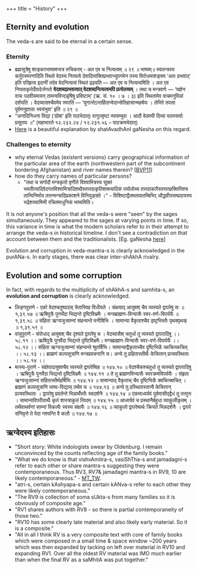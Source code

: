 +++
title = "History"
+++

## Eternity and evolution
The veda-s are said to be eternal in a certain sense.

### Eternity
- ब्रह्मसूत्रेषु शाङ्करभाष्यमप्यत्र रुचिकरम् - अत एव च नित्यत्वम् ॥ २९ ॥ भाष्यम्॥ स्वतन्त्रस्य कर्तुरस्मरणादिति स्थिते वेदस्य नित्यत्वे देवादिव्यक्तिप्रभवाभ्युपगमेन तस्य विरोधमाशङ्क्य ‘अतः प्रभवात्’ इति परिहृत्य इदानीं तदेव वेदनित्यत्वं स्थितं द्रढयति — अत एव च नित्यत्वमिति । अत एव नियताकृतेर्देवादेर्जगतो **वेदशब्दप्रभवत्वात् वेदशब्दनित्यत्वमपि प्रत्येतव्यम्** । तथा च मन्त्रवर्णः — ‘यज्ञेन वाचः पदवीयमायन् तामन्वविन्दन्नृषिषु प्रविष्टाम्’ (ऋ. सं. १० । ७ । ३) इति स्थितामेव वाचमनुविन्नां दर्शयति । वेदव्यासश्चैवमेव स्मरति — ‘युगान्तेऽन्तर्हितान्वेदान्सेतिहासान्महर्षयः । लेभिरे तपसा पूर्वमनुज्ञाताः स्वयंभुवा’ इति ॥ २९ ॥
- “अनादिनिधना विद्या (‘ह्येषा’ इति पाठभेदात्) वागुत्सृष्टा स्वयम्भुवा । आदौ वेदमयी दिव्या यतस्सर्वाः प्रसूतयः ॥” (महाभारते १२.२३२.२४ / १२.२३१.५६ – पाठक्रमभेदात्)
- [Here](https://www.youtube.com/watch?v=_jXb5yebZ5s) is a beautiful explanation by shatAvadhAnI gaNesha on this regard.

### Challenges to eternity
- why eternal Vedas (existent versions) carry geographical information of the particular area of the earth (northwestern part of the subcontinent bordering Afghanistan) and river names therein? \[[BVP11](https://groups.google.com/forum/#!msg/bvparishat/J1aUWS66aeA/ZDWJjiLNdTgJ;context-place=forum/bvparishat)\]
- how do they carry names of particular persons?
    - "तथा च सर्गादौ मन्त्रकृतो वृणीते विश्वामित्रस्य सूक्तं भवतीत्यादिवेदगतविश्वामित्रादिशब्दैस्तत्तदाकृतिशक्त्यादिकं पर्यालोच्य तत्तदाकारैस्तत्तत्छक्तिभिश्च तान्विनिर्माय तत्तन्मन्त्रादिप्रकाशने विनियुङ्क्ते ।" - विशिष्टाद्वैतमतावलम्बिभिर् औद्धवीयसम्प्रदायस्य भद्रेशस्वामिभी रचितमाधुनिकं भाष्यमिति।

It is not anyone's position that all the veda-s were "seen" by the sages simultaneously. They appeared to the sages at varying points in time. If so, this variance in time is what the modern scholars refer to in their attempt to arrange the veda-s in historical timeline. I don't see a contradiction on that account between them and the traditionalists. \[Eg. gaNesha [here](https://www.youtube.com/watch?v=_jXb5yebZ5s)\]

Evolution and corruption in veda-mantra-s is clearly acknowledged in the purANa-s. In early stages, there was clear inter-shAkhA rivalry. 

## Evolution and some corruption
In fact, with regards to the multiplicity of shAkhA-s and samhita-s, an **evolution and corruption** is clearly acknowledged.

- लिङ्गपुराणे - एको वेदश्चतुष्पादस् त्रेतास्विह विधीयते । संक्षयाद् आयुषश् चैव व्यस्यते द्वापरेषु सः ॥ १,३९.५७ ॥ ऋषिपुत्रैः पुनर्भेदा भिद्यन्ते दृष्टिविभ्रमैः । मन्त्रब्राह्मण-विन्यासैः स्वर-वर्ण-विपर्ययैः ॥ १,३९.५८ ॥ संहिता ऋग्यजुःसाम्नां संहन्यन्ते मनीषिभिः । सामान्या वैकृताश्चैव द्रष्टृभिस्तैः पृथक्पृथक् ॥ १,३९.५९ ॥
- वायुपुराणे -  संरोधाद् आयुषश् चैव दृश्यते द्वापरेषु च । वेदव्यासैश् चतुर्धा तु व्यस्यते द्वापरादिषु ।। ५८.११ ।। ऋषिपुत्रैः पुनर्वेदा भिद्यन्ते दृष्टिविभ्रमैः। मन्त्रब्राह्मण-विन्यासैः स्वर-वर्ण-विपर्ययैः ।। ५८.१२ ।। संहिता ऋग्यजुःसाम्नां संहन्यन्ते श्रुतर्षिभिः। सामान्याद्वैकृताच्चैव दृष्टिभिन्नैः व्कचित्व्कचित् ।। ५८.१३ ।। ब्राह्मणं कल्पसूत्राणि मन्त्रप्रवचनानि च। अन्ये तु प्रहितास्तीर्थैः केचित्तान् प्रत्यवस्थिताः ।। ५८.१४ ।।
- मत्स्य-पुराणे -  संक्षेपादायुषश्चैव व्यस्यते द्वापरेष्विह  ॥ १४४.१० ॥ वेदश्चैकश्चतुर्धा तु व्यस्यते द्वापरादिषु  । ऋषिपुत्रैः पुनर्वेदा भिद्यन्ते दृष्टिविभ्रमैः  ॥ १४४.११ ॥ ते तु ब्राह्मणविन्यासैः स्वरक्रमविपर्ययैः  । संहृता ऋग्यजुःसाम्नां संहितास्तैर्महर्षिभिः  ॥ १४४.१२ ॥ सामान्याद् वैकृताच् चैव दृष्टिभिन्नैः क्वचित्क्वचित् । ब्राह्मणं कल्पसूत्राणि भाष्य-विद्यास् तथैव च  ॥ १४४.१३ ॥ अन्ये तु प्रस्थितास्तान्वै केचित्तान् प्रत्यवस्थिताः  । द्वापरेषु प्रवर्तन्ते भिन्नार्थैस्तैः स्वदर्शनैः  ॥ १४४.१४ ॥ एकमाध्वर्यवं पूर्वमासीद्द्वैधं तु तत्पुनः  । सामान्यविपरीतार्थैः कृतं शास्त्राकुलं त्विदम्  ॥ १४४.१५ ॥ आध्वर्यवं च प्रस्थानैर्बहुधा व्याकुलीकृतम्  । तथैवाथर्वणां साम्नां विकल्पैः स्वस्य संक्षयैः  ॥ १४४.१६ ॥ व्याकुलो द्वापरेष्वर्थः क्रियते भिन्नदर्शनैः  । द्वापरे संनिवृत्ते ते वेदा नश्यन्ति वै कलौ  ॥ १४४.१७ ॥

## ऋग्वेदस्य इतिहासः
- "Short story: White indologists swear by Oldenburg. I remain unconvinced by the counts reflecting age of the family books."
- "What we do know is that vishvAmitra-s, vasiShTha-s and jamadagni-s refer to each other or share mantra-s suggesting they were contemporaneous. Thus RV3, RV7& jamadagni mantra-s in RV9, 10 are likely contemporaneous." - [MT_TW](https://twitter.com/blog_supplement/status/1262959738385563648).
- "atri-s, certain kAshyapa-s and certain kANva-s refer to each other they were likely contemporaneous."
- "The RV9 is collection of soma sUkta-s from many families so it is obviously of composite age."
- "RV1 shares authors with RV8 - so there is partial contemporaneity of those two."
- "RV10 has some clearly late material and also likely early material. So it is a composite."
- "All in all I think RV is a very composite text with core of family books which were composed in a small time & space window ~200 years which was then expanded by tacking on left over material in RV10 and expanding RV1. Over all the oldest RV material was IMO much earlier than when the final RV as a saMhitA was put together."
